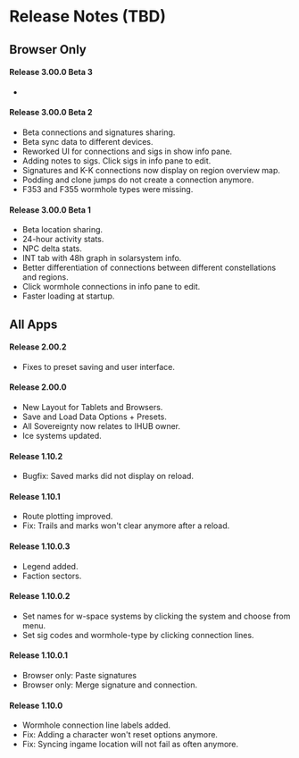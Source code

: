 # Release Notes (TBD)

## Browser Only
#### Release 3.00.0 Beta 3 
- 

#### Release 3.00.0 Beta 2  
- Beta connections and signatures sharing.
- Beta sync data to different devices.
- Reworked UI for connections and sigs in show info pane.
- Adding notes to sigs. Click sigs in info pane to edit.
- Signatures and K-K connections now display on region overview map.
- Podding and clone jumps do not create a connection anymore.
- F353 and F355 wormhole types were missing.

#### Release 3.00.0 Beta 1
- Beta location sharing.
- 24-hour activity stats.
- NPC delta stats.
- INT tab with 48h graph in solarsystem info.
- Better differentiation of connections between different constellations and regions.
- Click wormhole connections in info pane to edit.
- Faster loading at startup.

## All Apps

#### Release 2.00.2
- Fixes to preset saving and user interface.

#### Release 2.00.0
- New Layout for Tablets and Browsers.
- Save and Load Data Options + Presets.
- All Sovereignty now relates to IHUB owner.
- Ice systems updated.

#### Release 1.10.2
- Bugfix: Saved marks did not display on reload.

#### Release 1.10.1
- Route plotting improved.
- Fix: Trails and marks won't clear anymore after a reload.

#### Release 1.10.0.3
- Legend added.
- Faction sectors.

#### Release 1.10.0.2
- Set names for w-space systems by clicking the system and choose from menu.
- Set sig codes and wormhole-type by clicking connection lines.

#### Release 1.10.0.1
- Browser only: Paste signatures
- Browser only: Merge signature and connection.

#### Release 1.10.0
- Wormhole connection line labels added.
- Fix: Adding a character won't reset options anymore.
- Fix: Syncing ingame location will not fail as often anymore.
<!--stackedit_data:
eyJoaXN0b3J5IjpbMTIxMDM3MTUwNCwtMTk0ODIzNzE4NF19
-->